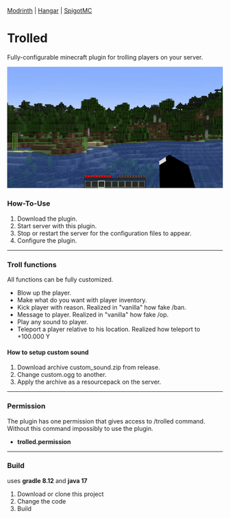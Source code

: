 [Modrinth](https://modrinth.com/plugin/trolled) | [Hangar](https://hangar.papermc.io/splittque/Trolled) | [SpigotMC](https://www.spigotmc.org/resources/trolled.122255/)
# Trolled
Fully-configurable minecraft plugin for trolling players on your server.

![](.gif/forgif.gif)

### How-To-Use
1. Download the plugin.
2. Start server with this plugin.
3. Stop or restart the server for the configuration files to appear.
4. Configure the plugin.

---

### Troll functions
All functions can be fully customized.
- Blow up the player.
- Make what do you want with player inventory.
- Kick player with reason. Realized in "vanilla" how fake /ban.
- Message to player. Realized in "vanilla" how fake /op.
- Play any sound to player.
- Teleport a player relative to his location. Realized how teleport to +100.000 Y


#### How to setup custom sound
1. Download archive custom_sound.zip from release.
2. Change custom.ogg to another.
3. Apply the archive as a resourcepack on the server.

---

### Permission
The plugin has one permission that gives access to /trolled command. Without this command impossibly to use the plugin.
- **trolled.permission**

---

### Build
uses **gradle 8.12** and **java 17**

1. Download or clone this project
2. Change the code
3. Build
